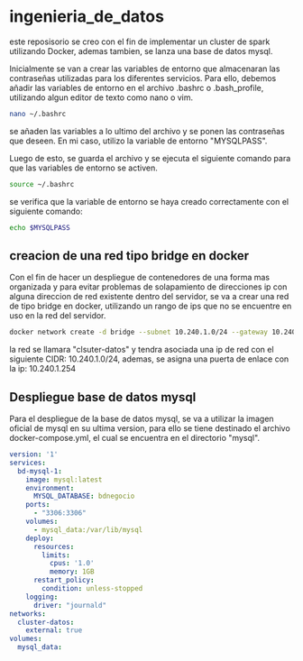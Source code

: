 # ingenieria_de_datos


este reposisorio se creo con el fin de implementar un cluster de spark utilizando Docker, ademas tambien, se lanza una base de datos mysql.


Inicialmente se van a crear las variables de entorno que almacenaran las contraseñas utilizadas para los diferentes servicios. Para ello, debemos añadir las variables de entorno en el archivo .bashrc o .bash_profile, utilizando algun editor de texto como nano o vim.
```bash
nano ~/.bashrc
```
se añaden las variables a lo ultimo del archivo y se ponen las contraseñas que deseen. En mi caso, utilizo la variable de entorno "MYSQLPASS".

Luego de esto, se guarda el archivo y se ejecuta el siguiente comando para que las variables de entorno se activen.

```bash
source ~/.bashrc
```

se verifica que la variable de entorno se haya creado correctamente con el siguiente comando:

```bash
echo $MYSQLPASS
```

## creacion de una red tipo bridge en docker


Con el fin de hacer un despliegue de contenedores de una forma mas organizada y para evitar problemas de solapamiento de direcciones ip con alguna direccion de red existente dentro del servidor, se va a crear una red de tipo bridge en docker, utilizando un rango de ips que no se encuentre en uso en la red del servidor.

```bash
docker network create -d bridge --subnet 10.240.1.0/24 --gateway 10.240.1.254 cluster-datos
```

la red se llamara "clsuter-datos" y tendra asociada una ip de red con el siguiente CIDR: 10.240.1.0/24, ademas, se asigna una puerta de enlace con la ip: 10.240.1.254

## Despliegue base de datos mysql

Para el despliegue de la base de datos mysql, se va a utilizar la imagen oficial de mysql en su ultima version, para ello se tiene destinado el archivo docker-compose.yml, el cual se encuentra en el directorio "mysql".

```yaml
version: '1'
services:
  bd-mysql-1:
    image: mysql:latest
    environment:
      MYSQL_DATABASE: bdnegocio
    ports:
      - "3306:3306"
    volumes:
      - mysql_data:/var/lib/mysql
    deploy:
      resources:
        limits:
          cpus: '1.0'
          memory: 1GB
      restart_policy:
        condition: unless-stopped
    logging:
      driver: "journald"
networks:
  cluster-datos:
    external: true
volumes:
  mysql_data:
```





